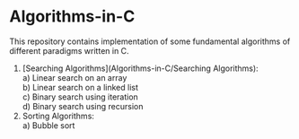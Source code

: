 # Algorithms-in-C
This repository contains implementation of some fundamental algorithms of different paradigms written in C. </br >
1. [Searching Algorithms](Algorithms-in-C/Searching Algorithms):<br />
<space> <space> a) Linear search on an array <br />
<space> <space> b) Linear search on a linked list<br />
<space> <space> c) Binary search using iteration<br />
<space> <space> d) Binary search using recursion <br />
2. Sorting Algorithms: <br/>
  a) Bubble sort
